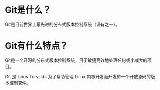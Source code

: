 # Git是什么？

Git是目前世界上最先进的分布式版本控制系统（没有之一）。

# Git有什么特点？

Git是一个开源的分布式版本控制系统，用于敏捷高效地处理任何或小或大的项目。

Git 是 Linus Torvalds 为了帮助管理 Linux 内核开发而开发的一个开放源码的版本控制软件。
